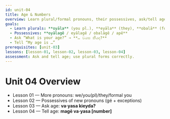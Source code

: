 ```yaml
---
id: unit-04
title: Age & Numbers
overview: Learn plural/formal pronouns, their possessives, ask/tell age, and reuse **කීයද? (how much?)**.
goals:
  - Learn plurals: **oyāla** (you pl.), **eyāla** (they), **obalā** (formal pl.), and **api** (we)
  - Possessives: **oyālagē / eyālagē / obalāgē / apē**
  - Ask “What is your age?” → **… වයස කීයද?**
  - Tell “My age is …”
prerequisites: [unit-03]
lessons: [lesson-01, lesson-02, lesson-03, lesson-04]
assessment: Ask and tell age; use plural forms correctly.
---
```


# Unit 04 Overview

- Lesson 01 — More pronouns: we/you(pl)/they/formal you
- Lesson 02 — Possessives of new pronouns (gé + exceptions)
- Lesson 03 — Ask age: **va·yasa kieyda?**
- Lesson 04 — Tell age: **magē va·yasa [number]**
